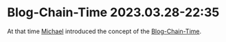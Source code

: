# Blog-Chain-Time 2023.03.28-22:35

At that time [Michael](0.md) introduced the concept of the [Blog-Chain-Time](1000001.md).
